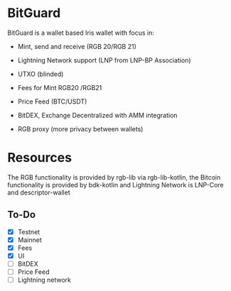 # BitGuard

BitGuard is a wallet based Iris wallet with focus in:

- Mint, send and receive (RGB 20/RGB 21)

- Lightning Network support (LNP from LNP-BP Association)

- UTXO (blinded)

- Fees for Mint RGB20 /RGB21

- Price Feed (BTC/USDT)

- BitDEX, Exchange Decentralized with AMM integration

- RGB proxy (more privacy between wallets)

# Resources

The RGB functionality is provided by rgb-lib via rgb-lib-kotlin, the
Bitcoin functionality is provided by bdk-kotlin and Lightning Network is LNP-Core and descriptor-wallet

## To-Do

- [x] Testnet
- [x] Mainnet
- [x] Fees
- [x] UI 
- [ ] BitDEX
- [ ] Price Feed
- [ ] Lightning network 
